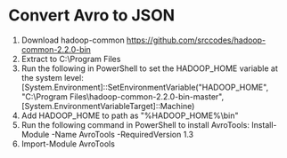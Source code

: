 # Convert Avro to JSON
1. Download hadoop-common https://github.com/srccodes/hadoop-common-2.2.0-bin
2. Extract to C:\Program Files
3. Run the following in PowerShell to set the HADOOP_HOME variable at the system level: [System.Environment]::SetEnvironmentVariable("HADOOP_HOME", "C:\Program Files\hadoop-common-2.2.0-bin-master", [System.EnvironmentVariableTarget]::Machine)
4. Add HADOOP_HOME to path as "%HADOOP_HOME%\bin"
5. Run the following command in PowerShell to install AvroTools: Install-Module -Name AvroTools -RequiredVersion 1.3
6. Import-Module AvroTools
